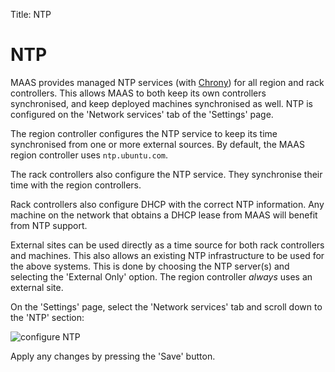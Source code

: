 Title: NTP


# NTP

MAAS provides managed NTP services (with [Chrony][chrony]) for all region and
rack controllers. This allows MAAS to both keep its own controllers
synchronised, and keep deployed machines synchronised as well. NTP is
configured on the 'Network services' tab of the 'Settings' page.

The region controller configures the NTP service to keep its time synchronised
from one or more external sources. By default, the MAAS region controller uses
`ntp.ubuntu.com`.

The rack controllers also configure the NTP service. They synchronise their
time with the region controllers.

Rack controllers also configure DHCP with the correct NTP information. Any
machine on the network that obtains a DHCP lease from MAAS will benefit from
NTP support.

External sites can be used directly as a time source for both rack controllers
and machines. This also allows an existing NTP infrastructure to be used for
the above systems. This is done by choosing the NTP server(s) and selecting the
'External Only' option. The region controller *always* uses an external site.

On the 'Settings' page, select the 'Network services' tab and scroll down to the
'NTP' section:

![configure NTP][img__configure-ntp]

Apply any changes by pressing the 'Save' button.


<!-- LINKS -->

[img__configure-ntp]: https://assets.ubuntu.com/v1/e5f70ccc-installconfig-network-ntp__2.4_configure-ntp.png
[chrony]: https://chrony.tuxfamily.org/
